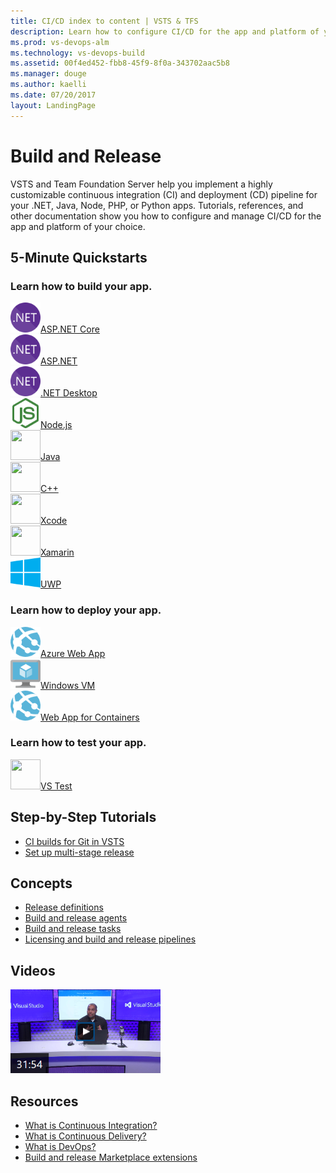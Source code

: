 ```yaml
---
title: CI/CD index to content | VSTS & TFS    
description: Learn how to configure CI/CD for the app and platform of your choice. Tutorials, references, and other documentation.  
ms.prod: vs-devops-alm
ms.technology: vs-devops-build
ms.assetid: 00f4ed452-fbb8-45f9-8f0a-343702aac5b8  
ms.manager: douge
ms.author: kaelli
ms.date: 07/20/2017
layout: LandingPage
---
```


# Build and Release

VSTS and Team Foundation Server help you implement a highly customizable continuous integration (CI) and deployment (CD) pipeline for your .NET, Java, Node, PHP, or Python apps. Tutorials, references, and other documentation show you how to configure and manage CI/CD for the app and platform of your choice.

## 5-Minute Quickstarts

### Learn how to build your app.

<!-- Converting to icon48 format, this gets cleaner in YAML -->
<div class="ico48Case halfStack"><div class="ico48Link"><a href="apps/aspnet/build-aspnet-core.md"><img width="48" height="48" alt="" src="_img/index/logo_net.svg"><span>ASP.NET Core</span></a></div><div class="ico48Link"><a href="apps/aspnet/build-aspnet-4.md"><img width="48" height="48" alt="" src="_img/index/logo_net.svg"><span>ASP.NET</span></a></div><div class="ico48Link"><a href="apps/windows/dot-net.md"><img width="48" height="48" alt="" src="_img/index/logo_net.svg"><span>.NET Desktop</span></a></div><div class="ico48Link"><a href="apps/nodejs/build-gulp.md"><img width="48" height="48" alt="" src="_img/index/logo_nodejs.svg"><span>Node.js</span></a></div><div class="ico48Link"><a href="apps/java/build-maven.md"><img width="48" height="48" alt="" src="https://docs.microsoft.com/media/logos/logo_maven.svg"><span>Java</span></a></div><div class="ico48Link"><a href="apps/windows/cpp.md"><img width="48" height="48" alt="" src="https://docs.microsoft.com/media/logos/logo_Cplusplus.svg"><span>C++</span></a></div><div class="ico48Link"><a href="apps/mobile/xcode-ios.md"><img width="48" height="48" alt="" src="https://docs.microsoft.com/media/logos/logo_xcode.svg"><span>Xcode</span></a></div><div class="ico48Link"><a href="apps/mobile/xamarin.md"><img width="48" height="48" alt="" src="https://docs.microsoft.com/media/logos/logo_xamarin.svg"><span>Xamarin</span></a></div><div class="ico48Link"><a href="apps/windows/universal.md"><img width="48" height="48" alt="" src="_img/index/logo_uwp.svg"><span>UWP</span></a></div></div>

### Learn how to deploy your app.
<!-- Converting to icon48 format, this gets cleaner in YAML -->
<div class="ico48Case halfStack"><div class="ico48Link"><a href="apps/cd/azure/aspnet-core-to-azure-webapp.md"><img width="48" height="48" alt="" src="_img/index/app-service-web.png"><span>Azure Web App</span></a></div><div class="ico48Link"><a href="apps/cd/deploy-webdeploy-iis-deploygroups.md"><img width="48" height="48" alt="" src="_img/index/virtualmachine.png"><span>Windows VM</span></a></div><div class="ico48Link"><a href="apps/cd/deploy-docker-webapp.md"><img width="48" height="48" alt="" src="_img/index/app-service-web.png"><span>Web App for Containers</span></a></div></div>

### Learn how to test your app.
<!-- Converting to icon48 format, this gets cleaner in YAML -->
<div class="ico48Case halfStack"><div class="ico48Link"><a href="test/getting-started-with-continuous-testing.md?toc=/vsts/build-release/toc.json"><img width="48" height="48" alt="" src="https://docs.microsoft.com/media/logos/logo_visual-studio.svg"><span>VS Test</span></a></div></div>

## Step-by-Step Tutorials  

* [CI builds for Git in VSTS](actions/ci-build-git.md)
* [Set up multi-stage release](actions/define-multistage-release-process.md)

## Concepts  

- [Release definitions](concepts/definitions/release/index.md)
- [Build and release agents](concepts/agents/agents.md)
- [Build and release tasks](concepts/process/tasks.md)  
- [Licensing and build and release pipelines](concepts/licensing/concurrent-pipelines-ts.md)

## Videos

[![Zero to DevOps](../build-release/_img/index/zero-to-devops-video.png)](https://channel9.msdn.com/events/Visual-Studio/Visual-Studio-2017-Launch/190)

## Resources

- [What is Continuous Integration?](https://www.visualstudio.com/learn/what-is-continuous-integration/)  
- [What is Continuous Delivery?](https://www.visualstudio.com/learn/what-is-continuous-delivery/)  
- [What is DevOps?](https://www.visualstudio.com/learn/what-is-devops/)   
- [Build and release Marketplace extensions](https://marketplace.visualstudio.com/search?target=VSTS&category=Build%20and%20release&sortBy=Downloads)
